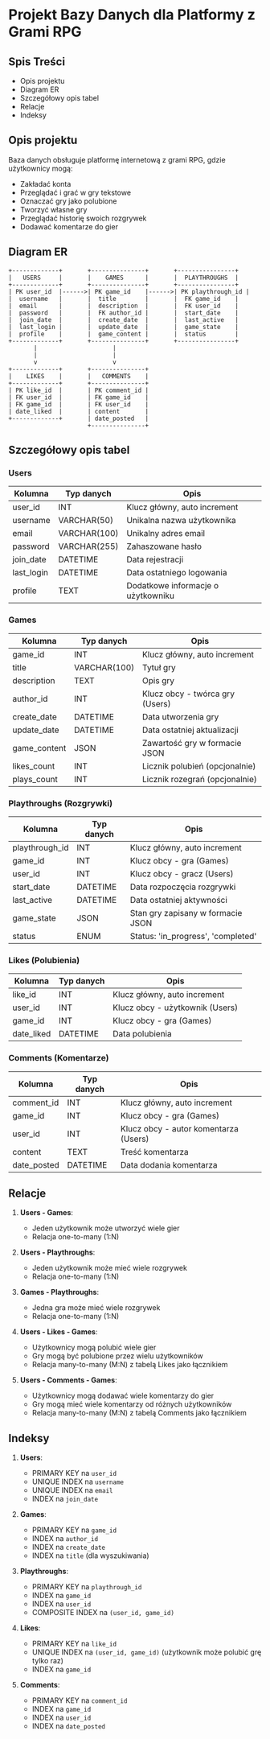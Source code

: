 # Projekt Bazy Danych dla Platformy z Grami RPG

## Spis Treści
- Opis projektu
- Diagram ER
- Szczegółowy opis tabel
- Relacje
- Indeksy

## Opis projektu

Baza danych obsługuje platformę internetową z grami RPG, gdzie użytkownicy mogą:
- Zakładać konta
- Przeglądać i grać w gry tekstowe
- Oznaczać gry jako polubione
- Tworzyć własne gry
- Przeglądać historię swoich rozgrywek
- Dodawać komentarze do gier

## Diagram ER

```
+-------------+       +---------------+       +----------------+
|   USERS     |       |    GAMES      |       |  PLAYTHROUGHS  |
+-------------+       +---------------+       +----------------+
| PK user_id  |------>| PK game_id    |------>| PK playthrough_id |
|  username   |       |  title        |       |  FK game_id    |
|  email      |       |  description  |       |  FK user_id    |
|  password   |       |  FK author_id |       |  start_date    |
|  join_date  |       |  create_date  |       |  last_active   |
|  last_login |       |  update_date  |       |  game_state    |
|  profile    |       |  game_content |       |  status        |
+-------------+       +---------------+       +----------------+
       |                     |
       |                     |
       v                     v
+-------------+       +---------------+
|    LIKES    |       |   COMMENTS    |
+-------------+       +---------------+
| PK like_id  |       | PK comment_id |
| FK user_id  |       | FK game_id    |
| FK game_id  |       | FK user_id    |
| date_liked  |       | content       |
+-------------+       | date_posted   |
                      +---------------+
```

## Szczegółowy opis tabel

### Users

| Kolumna      | Typ danych     | Opis                          |
|--------------|----------------|-------------------------------|
| user_id      | INT            | Klucz główny, auto increment  |
| username     | VARCHAR(50)    | Unikalna nazwa użytkownika    |
| email        | VARCHAR(100)   | Unikalny adres email          |
| password     | VARCHAR(255)   | Zahaszowane hasło             |
| join_date    | DATETIME       | Data rejestracji              |
| last_login   | DATETIME       | Data ostatniego logowania     |
| profile      | TEXT           | Dodatkowe informacje o użytkowniku |

### Games

| Kolumna      | Typ danych     | Opis                           |
|--------------|----------------|---------------------------------|
| game_id      | INT            | Klucz główny, auto increment    |
| title        | VARCHAR(100)   | Tytuł gry                       |
| description  | TEXT           | Opis gry                        |
| author_id    | INT            | Klucz obcy - twórca gry (Users) |
| create_date  | DATETIME       | Data utworzenia gry             |
| update_date  | DATETIME       | Data ostatniej aktualizacji     |
| game_content | JSON           | Zawartość gry w formacie JSON   |
| likes_count  | INT            | Licznik polubień (opcjonalnie)  |
| plays_count  | INT            | Licznik rozegrań (opcjonalnie)  |

### Playthroughs (Rozgrywki)

| Kolumna         | Typ danych     | Opis                                    |
|-----------------|----------------|----------------------------------------|
| playthrough_id  | INT            | Klucz główny, auto increment           |
| game_id         | INT            | Klucz obcy - gra (Games)               |
| user_id         | INT            | Klucz obcy - gracz (Users)             |
| start_date      | DATETIME       | Data rozpoczęcia rozgrywki             |
| last_active     | DATETIME       | Data ostatniej aktywności              |
| game_state      | JSON           | Stan gry zapisany w formacie JSON      |
| status          | ENUM           | Status: 'in_progress', 'completed'     |

### Likes (Polubienia)

| Kolumna      | Typ danych     | Opis                                  |
|--------------|----------------|---------------------------------------|
| like_id      | INT            | Klucz główny, auto increment          |
| user_id      | INT            | Klucz obcy - użytkownik (Users)       |
| game_id      | INT            | Klucz obcy - gra (Games)              |
| date_liked   | DATETIME       | Data polubienia                       |

### Comments (Komentarze)

| Kolumna      | Typ danych     | Opis                                  |
|--------------|----------------|---------------------------------------|
| comment_id   | INT            | Klucz główny, auto increment          |
| game_id      | INT            | Klucz obcy - gra (Games)              |
| user_id      | INT            | Klucz obcy - autor komentarza (Users) |
| content      | TEXT           | Treść komentarza                      |
| date_posted  | DATETIME       | Data dodania komentarza               |

## Relacje

1. **Users - Games**:
   - Jeden użytkownik może utworzyć wiele gier
   - Relacja one-to-many (1:N)

2. **Users - Playthroughs**:
   - Jeden użytkownik może mieć wiele rozgrywek
   - Relacja one-to-many (1:N)

3. **Games - Playthroughs**:
   - Jedna gra może mieć wiele rozgrywek
   - Relacja one-to-many (1:N)

4. **Users - Likes - Games**:
   - Użytkownicy mogą polubić wiele gier
   - Gry mogą być polubione przez wielu użytkowników
   - Relacja many-to-many (M:N) z tabelą Likes jako łącznikiem

5. **Users - Comments - Games**:
   - Użytkownicy mogą dodawać wiele komentarzy do gier
   - Gry mogą mieć wiele komentarzy od różnych użytkowników
   - Relacja many-to-many (M:N) z tabelą Comments jako łącznikiem

## Indeksy

1. **Users**:
   - PRIMARY KEY na `user_id`
   - UNIQUE INDEX na `username`
   - UNIQUE INDEX na `email`
   - INDEX na `join_date`

2. **Games**:
   - PRIMARY KEY na `game_id`
   - INDEX na `author_id`
   - INDEX na `create_date`
   - INDEX na `title` (dla wyszukiwania)

3. **Playthroughs**:
   - PRIMARY KEY na `playthrough_id`
   - INDEX na `game_id`
   - INDEX na `user_id`
   - COMPOSITE INDEX na `(user_id, game_id)`

4. **Likes**:
   - PRIMARY KEY na `like_id`
   - UNIQUE INDEX na `(user_id, game_id)` (użytkownik może polubić grę tylko raz)
   - INDEX na `game_id`

5. **Comments**:
   - PRIMARY KEY na `comment_id`
   - INDEX na `game_id`
   - INDEX na `user_id`
   - INDEX na `date_posted`